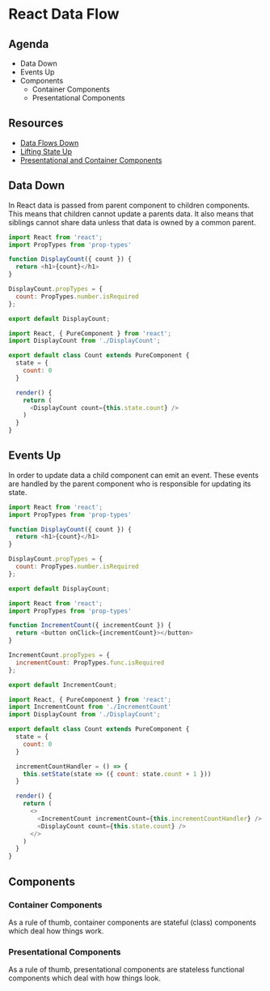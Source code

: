 # React Data Flow

## Agenda

* Data Down
* Events Up
* Components
  * Container Components
  * Presentational Components

## Resources

* [Data Flows Down](https://reactjs.org/docs/state-and-lifecycle.html#the-data-flows-down)
* [Lifting State Up](https://reactjs.org/docs/lifting-state-up.html)
* [Presentational and Container Components](https://medium.com/@dan_abramov/smart-and-dumb-components-7ca2f9a7c7d0)

## Data Down

In React data is passed from parent component to children components.
This means that children cannot update a parents data. It also means
that siblings cannot share data unless that data is owned by a common
parent.

```js
import React from 'react';
import PropTypes from 'prop-types'

function DisplayCount({ count }) {
  return <h1>{count}</h1>
}

DisplayCount.propTypes = {
  count: PropTypes.number.isRequired
};

export default DisplayCount;
```

```js
import React, { PureComponent } from 'react';
import DisplayCount from './DisplayCount';

export default class Count extends PureComponent {
  state = {
    count: 0
  }

  render() {
    return (
      <DisplayCount count={this.state.count} />
    )
  }
}
```

## Events Up

In order to update data a child component can emit an event. These
events are handled by the parent component who is responsible for
updating its state.

```js
import React from 'react';
import PropTypes from 'prop-types'

function DisplayCount({ count }) {
  return <h1>{count}</h1>
}

DisplayCount.propTypes = {
  count: PropTypes.number.isRequired
};

export default DisplayCount;
```

```js
import React from 'react';
import PropTypes from 'prop-types'

function IncrementCount({ incrementCount }) {
  return <button onClick={incrementCount}></button>
}

IncrementCount.propTypes = {
  incrementCount: PropTypes.func.isRequired
};

export default IncrementCount;
```

```js
import React, { PureComponent } from 'react';
import IncrementCount from './IncrementCount'
import DisplayCount from './DisplayCount';

export default class Count extends PureComponent {
  state = {
    count: 0
  }

  incrementCountHandler = () => {
    this.setState(state => ({ count: state.count + 1 }))
  }

  render() {
    return (
      <>
        <IncrementCount incrementCount={this.incrementCountHandler} />
        <DisplayCount count={this.state.count} />
      </>
    )
  }
}
```

## Components

### Container Components

As a rule of thumb, container components are stateful (class)
components which deal how things work.

### Presentational Components

As a rule of thumb, presentational components are stateless
functional components which deal with how things look.
